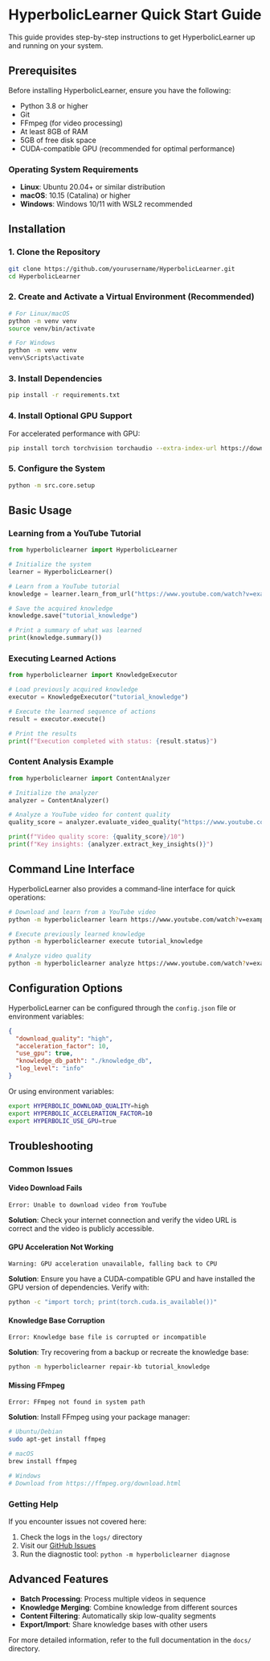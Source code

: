 # HyperbolicLearner Quick Start Guide

This guide provides step-by-step instructions to get HyperbolicLearner up and running on your system.

## Prerequisites

Before installing HyperbolicLearner, ensure you have the following:

* Python 3.8 or higher
* Git
* FFmpeg (for video processing)
* At least 8GB of RAM
* 5GB of free disk space
* CUDA-compatible GPU (recommended for optimal performance)

### Operating System Requirements

* **Linux**: Ubuntu 20.04+ or similar distribution
* **macOS**: 10.15 (Catalina) or higher
* **Windows**: Windows 10/11 with WSL2 recommended

## Installation

### 1. Clone the Repository

```bash
git clone https://github.com/yourusername/HyperbolicLearner.git
cd HyperbolicLearner
```

### 2. Create and Activate a Virtual Environment (Recommended)

```bash
# For Linux/macOS
python -m venv venv
source venv/bin/activate

# For Windows
python -m venv venv
venv\Scripts\activate
```

### 3. Install Dependencies

```bash
pip install -r requirements.txt
```

### 4. Install Optional GPU Support

For accelerated performance with GPU:

```bash
pip install torch torchvision torchaudio --extra-index-url https://download.pytorch.org/whl/cu117
```

### 5. Configure the System

```bash
python -m src.core.setup
```

## Basic Usage

### Learning from a YouTube Tutorial

```python
from hyperboliclearner import HyperbolicLearner

# Initialize the system
learner = HyperbolicLearner()

# Learn from a YouTube tutorial
knowledge = learner.learn_from_url("https://www.youtube.com/watch?v=example_tutorial")

# Save the acquired knowledge
knowledge.save("tutorial_knowledge")

# Print a summary of what was learned
print(knowledge.summary())
```

### Executing Learned Actions

```python
from hyperboliclearner import KnowledgeExecutor

# Load previously acquired knowledge
executor = KnowledgeExecutor("tutorial_knowledge")

# Execute the learned sequence of actions
result = executor.execute()

# Print the results
print(f"Execution completed with status: {result.status}")
```

### Content Analysis Example

```python
from hyperboliclearner import ContentAnalyzer

# Initialize the analyzer
analyzer = ContentAnalyzer()

# Analyze a YouTube video for content quality
quality_score = analyzer.evaluate_video_quality("https://www.youtube.com/watch?v=example_video")

print(f"Video quality score: {quality_score}/10")
print(f"Key insights: {analyzer.extract_key_insights()}")
```

## Command Line Interface

HyperbolicLearner also provides a command-line interface for quick operations:

```bash
# Download and learn from a YouTube video
python -m hyperboliclearner learn https://www.youtube.com/watch?v=example_tutorial

# Execute previously learned knowledge
python -m hyperboliclearner execute tutorial_knowledge

# Analyze video quality
python -m hyperboliclearner analyze https://www.youtube.com/watch?v=example_video
```

## Configuration Options

HyperbolicLearner can be configured through the `config.json` file or environment variables:

```json
{
  "download_quality": "high",
  "acceleration_factor": 10,
  "use_gpu": true,
  "knowledge_db_path": "./knowledge_db",
  "log_level": "info"
}
```

Or using environment variables:

```bash
export HYPERBOLIC_DOWNLOAD_QUALITY=high
export HYPERBOLIC_ACCELERATION_FACTOR=10
export HYPERBOLIC_USE_GPU=true
```

## Troubleshooting

### Common Issues

#### Video Download Fails

```
Error: Unable to download video from YouTube
```

**Solution**: Check your internet connection and verify the video URL is correct and the video is publicly accessible.

#### GPU Acceleration Not Working

```
Warning: GPU acceleration unavailable, falling back to CPU
```

**Solution**: Ensure you have a CUDA-compatible GPU and have installed the GPU version of dependencies. Verify with:

```bash
python -c "import torch; print(torch.cuda.is_available())"
```

#### Knowledge Base Corruption

```
Error: Knowledge base file is corrupted or incompatible
```

**Solution**: Try recovering from a backup or recreate the knowledge base:

```bash
python -m hyperboliclearner repair-kb tutorial_knowledge
```

#### Missing FFmpeg

```
Error: FFmpeg not found in system path
```

**Solution**: Install FFmpeg using your package manager:

```bash
# Ubuntu/Debian
sudo apt-get install ffmpeg

# macOS
brew install ffmpeg

# Windows
# Download from https://ffmpeg.org/download.html
```

### Getting Help

If you encounter issues not covered here:

1. Check the logs in the `logs/` directory
2. Visit our [GitHub Issues](https://github.com/yourusername/HyperbolicLearner/issues)
3. Run the diagnostic tool: `python -m hyperboliclearner diagnose`

## Advanced Features

* **Batch Processing**: Process multiple videos in sequence
* **Knowledge Merging**: Combine knowledge from different sources
* **Content Filtering**: Automatically skip low-quality segments
* **Export/Import**: Share knowledge bases with other users

For more detailed information, refer to the full documentation in the `docs/` directory.

